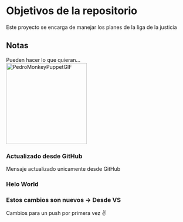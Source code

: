 # Objetivos de la repositorio
Este proyecto se encarga de manejar los planes de la liga de la justicia

## Notas
Pueden hacer lo que quieran...
</br>
<img src="https://github.com/user-attachments/assets/3b94031a-6ba7-4fe5-b942-ee5e9ad0a2dc" alt="PedroMonkeyPuppetGIF" width="220" />

### Actualizado desde GitHub
Mensaje actualizado unicamente desde GitHub

### Helo World

### Estos cambios son nuevos -> Desde VS
Cambios para un push por primera vez ✌️